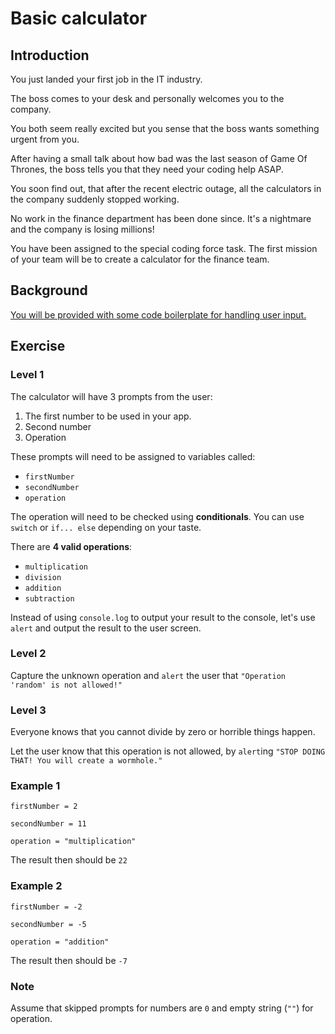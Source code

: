 
# Basic calculator

## Introduction

You just landed your first job in the IT industry.

The boss comes to your desk and personally welcomes you to the company.

You both seem really excited but you sense that the boss wants something urgent from you.

After having a small talk about how bad was the last season of Game Of Thrones,
the boss tells you that they need your coding help ASAP.

You soon find out, that after the recent electric outage, all the calculators in the company suddenly stopped working.

No work in the finance department has been done since. It's a nightmare and the company is losing millions!

You have been assigned to the special coding force task.
The first mission of your team will be to create a calculator for the finance team.

## Background

[You will be provided with some code boilerplate for handling user input.](../../boilerplate/basic-calculator/index.html)


## Exercise
### Level 1 
The calculator will have 3 prompts from the user:

1. The first number to be used in your app.
2. Second number
3. Operation

These prompts will need to be assigned to variables called:

- `firstNumber`
- `secondNumber`
- `operation`

The operation will need to be checked using **conditionals**.
You can use `switch` or `if... else` depending on your taste.

There are **4 valid operations**:

- `multiplication`
- `division`
- `addition`
- `subtraction`

Instead of using `console.log` to output your result to the console, let's use `alert` and output the result to the user screen.

### Level 2

Capture the unknown operation and `alert` the user that `"Operation 'random' is not allowed!"`

### Level 3
Everyone knows that you cannot divide by zero or horrible things happen.

Let the user know that this operation is not allowed, by `alert`ing  `"STOP DOING THAT! You will create a wormhole."`

### Example 1

`firstNumber = 2`

`secondNumber = 11`

`operation = "multiplication"`

The result then should be `22`

### Example 2

`firstNumber = -2`

`secondNumber = -5`

`operation = "addition"`

The result then should be `-7`

### Note
Assume that skipped prompts for numbers are `0` and empty string (`""`) for operation.
